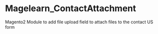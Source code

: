 # Magelearn_ContactAttachment
Magento2 Module to add file upload field to attach files to the contact US form
